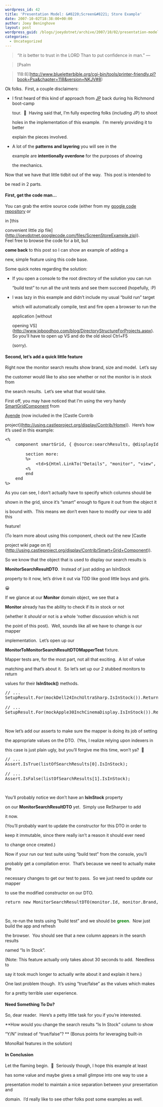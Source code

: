 ```yaml
---
wordpress_id: 42
title: 'Presentation Model: &#8220;Screen&#8221; Store Example'
date: 2007-10-02T18:38:00+00:00
author: Joey Beninghove
layout: post
wordpress_guid: /blogs/joeydotnet/archive/2007/10/02/presentation-model-quot-screen-quot-store-example.aspx
categories:
  - Uncategorized
---
```

> _&#8220;It is_ better to trust in the LORD Than to put confidence in man.&#8221; &#8212;
  
> [Psalm
  
> 118:8](http://www.blueletterbible.org/cgi-bin/tools/printer-friendly.pl?book=Psa&chapter=118&version=NKJV#8)

Ok folks.&nbsp; First,&nbsp;a couple disclaimers: 

  * I first heard of this kind of approach from [JP](http://www.jpboodhoo.com/blog/) back during his Richmond boot-camp
  
    tour.&nbsp; 🙂&nbsp; Having said that, I&#8217;m fully expecting folks (including JP) to shoot
  
    holes in the implementation of this example.&nbsp; I&#8217;m merely providing it to better
  
    explain the pieces involved. 
  * A lot of the **patterns and layering** you will see in the
  
    example&nbsp;are&nbsp;**intentionally overdone** for the purposes of showing
  
    the mechanics.

Now that we have that little tidbit out of the way.&nbsp; This post is intended to
  
be read in 2 parts.&nbsp; 

#### First, get the code man&#8230;

You can grab the entire source code (either from my [google code repository](http://code.google.com/p/joeydotnet/source)&nbsp;or
  
in [this
  
convenient little zip file](http://joeydotnet.googlecode.com/files/ScreenStoreExample.zip)).&nbsp; Feel&nbsp;free to browse the&nbsp;code for a bit, but
  
**come back** to this post so I can show an example of adding a
  
new, simple feature using this code base.

Some quick notes regarding the solution:

  * If you open a console to the root directory of the solution you can run
  
    &#8220;build test&#8221; to run all the unit tests and see them succeed (hopefully, :P) 
  * I was lazy in this example and didn&#8217;t include my usual &#8220;build run&#8221; target
  
    which will automatically compile, test and fire open a browser to run the
  
    application [without
  
    opening VS](http://www.jpboodhoo.com/blog/DirectoryStructureForProjects.aspx).&nbsp; So you&#8217;ll have to open up VS and do the old skool Ctrl+F5
  
    (sorry).

#### Second, let&#8217;s add a quick little feature

Right now the&nbsp;monitor search results show brand, size and model.&nbsp; Let&#8217;s say
  
the&nbsp;customer would like to&nbsp;also see whether or not the monitor is in stock from
  
the search results.&nbsp; Let&#8217;s see what that would take.

First off, you may have noticed that I&#8217;m using the very handy [SmartGridComponent](http://using.castleproject.org/display/Contrib/Smart+Grid+Component)&nbsp;from
  
[Ayende](http://ayende.com/)&nbsp;(now included in the [Castle Contrib
  
project](http://using.castleproject.org/display/Contrib/Home)).&nbsp; Here&#8217;s how it&#8217;s used in this example:&nbsp;

<div>
  <pre>&lt;% <br />    component smartGrid, { @source:searchResults, @displayId:<span>false</span> } : <br />    <br />        section more:<br />        %&gt;<br />            &lt;td&gt;${Html.LinkTo(<span>"Details"</span>, <span>"monitor"</span>, <span>"view"</span>, item.Id)}&lt;/td&gt;<br />        &lt;%<br />        end<br />    end   <br />%&gt; </pre>
</div>

As you can see, I don&#8217;t actually have to specify which columns should be
  
shown in the grid, since it&#8217;s &#8220;smart&#8221; enough to figure it out from the object it
  
is bound with.&nbsp; This means we don&#8217;t even have to modify our view to add this
  
feature!

(To learn more about using this component, check out the new [Castle
  
project wiki page on it](http://using.castleproject.org/display/Contrib/Smart+Grid+Component)).

So we know that the object that is used to display our search results is
  
**MonitorSearchResultDTO**.&nbsp; Instead of just adding an IsInStock
  
property to it now, let&#8217;s drive it out via TDD like good little boys and girls.&nbsp;
  
😀

If we glance at our **Monitor** domain object, we see that a
  
**Monitor** already has the ability to check if its in stock or not
  
(whether it _should_ or not is a whole &#8216;nother discussion which is not
  
the point of this post).&nbsp; Well, sounds like all we have to change is our mapper
  
implementation.&nbsp; Let&#8217;s open up our
  
**MonitorToMonitorSearchResultDTOMapperTest**&nbsp;fixture.

Mapper tests are, for the most part, not all that exciting.&nbsp; A lot of value
  
matching and that&#8217;s about it.&nbsp; So let&#8217;s set up our 2 stubbed&nbsp;monitors to return
  
values for their **IsInStock()** methods.

<div>
  <pre><span>// ...</span><br />SetupResult.For(mockDell24InchUltraSharp.IsInStock()).Return(<span>true</span>);<br /><br /><span>// ...</span><br />SetupResult.For(mockApple30InchCinemaDisplay.IsInStock()).Return(<span>false</span>);</pre>
</div>

&nbsp;

Now let&#8217;s add our asserts to make sure the mapper is doing its job of setting
  
the appropriate values on the DTO.&nbsp; (Yes, I realize relying upon indexers in
  
this case&nbsp;is just plain ugly, but you&#8217;ll forgive me this time, won&#8217;t ya?&nbsp; 🙂

<div>
  <pre><span>// ...</span><br />Assert.IsTrue(listOfSearchResults[0].IsInStock);<br /><br /><span>// ...</span><br />Assert.IsFalse(listOfSearchResults[1].IsInStock);</pre>
</div>

&nbsp;

You&#8217;ll probably notice we don&#8217;t have an **IsInStock** property
  
on our **MonitorSearchResultDTO** yet.&nbsp; Simply use ReSharper to add
  
it now.&nbsp; 

(You&#8217;ll probably want to update the constructor for this DTO&nbsp;in order to
  
keep&nbsp;it immutable, since there really isn&#8217;t a&nbsp;reason it should ever need
  
to&nbsp;change once created.)

Now if your run our test suite using &#8220;build test&#8221; from the console, you&#8217;ll
  
probably get a compilation error.&nbsp; That&#8217;s because we need to actually make the
  
necessary changes to get our test to pass.&nbsp; So we just need to update our mapper
  
to use the modified constructor on our DTO.

<div>
  <pre><span>return</span> <span>new</span> MonitorSearchResultDTO(monitor.Id, monitor.Brand, monitor.Model, monitor.Size, monitor.IsInStock());</pre>
</div>

&nbsp;

So, re-run the tests using &#8220;build test&#8221; and we should be <font color="#008000"><strong>green</strong></font>.&nbsp; Now just build the app and refresh
  
the browser.&nbsp; You should see that a new column appears in the search results
  
named &#8220;Is In Stock&#8221;.&nbsp; 

(Note: This feature actually only takes about 30 seconds to add.&nbsp; Needless to
  
say it took much longer to actually write about it and explain it here.)

One last problem though.&nbsp; It&#8217;s using &#8220;true/false&#8221; as the values which makes
  
for a pretty terrible user experience.&nbsp; 

#### Need Something To Do?

So, dear reader.&nbsp; Here&#8217;s a petty little task for you if you&#8217;re interested.&nbsp;
  
**How would you change the search results &#8220;Is In Stock&#8221; column to show
  
&#8220;Y/N&#8221; instead of &#8220;true/false&#8221;?&nbsp;** (Bonus points for leveraging built-in
  
MonoRail features in the solution)

#### In Conclusion

Let the flaming begin.&nbsp; 🙂&nbsp; Seriously though, I hope this example at least
  
has some value and maybe&nbsp;gives a small glimpse into one way to use a
  
presentation model to maintain a nice separation between your presentation and
  
domain.&nbsp; I&#8217;d really like to see other folks post some examples as well.

&nbsp;

&nbsp;

&nbsp;